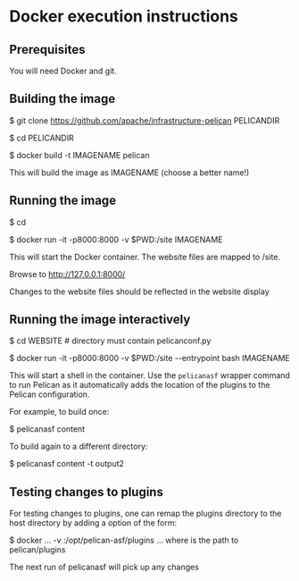 Docker execution instructions
=============================

Prerequisites
-------------

You will need Docker and git.

Building the image
------------------

$ git clone https://github.com/apache/infrastructure-pelican PELICANDIR

$ cd PELICANDIR

$ docker build -t IMAGENAME pelican

This will build the image as IMAGENAME (choose a better name!)

Running the image
-----------------

$ cd <website checkout containing pelicanconf.py>

$ docker run -it -p8000:8000 -v $PWD:/site IMAGENAME

This will start the Docker container.
The website files are mapped to /site.

Browse to http://127.0.0.1:8000/

Changes to the website files should be reflected in the website display

Running the image interactively
-------------------------------

$ cd WEBSITE # directory must contain pelicanconf.py

$ docker run -it -p8000:8000 -v $PWD:/site --entrypoint bash IMAGENAME

This will start a shell in the container.
Use the `pelicanasf` wrapper command to run Pelican as it automatically adds
the location of the plugins to the Pelican configuration.

For example, to build once:

$ pelicanasf content

To build again to a different directory:

$ pelicanasf content -t output2

Testing changes to plugins
--------------------------

For testing changes to plugins, one can remap the plugins directory to
the host directory by adding a option of the form:

$ docker ... -v <hostpath>:/opt/pelican-asf/plugins ...
where <hostpath> is the path to pelican/plugins

The next run of pelicanasf will pick up any changes
